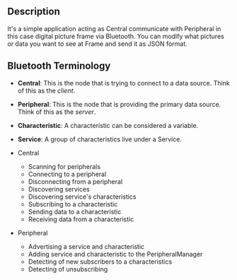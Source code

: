 Description
-------------------
It's a simple application acting as Central communicate with Peripheral in this case digital picture frame via Bluetooth. You can modify what pictures or data you want to see at Frame and send it as JSON format.

Bluetooth Terminology
---------------------
 * **Central**: This is the node that is trying to connect to a data source. Think of this as the *client*.
 * **Peripheral**: This is the node that is providing the primary data source. Think of this as the *server*.
 * **Characteristic**: A characteristic can be considered a variable.
 * **Service**: A group of characteristics live under a Service.

 * Central
   * Scanning for peripherals
   * Connecting to a peripheral
   * Disconnecting from a peripheral
   * Discovering services
   * Discovering service's characteristics
   * Subscribing to a characteristic
   * Sending data to a characteristic
   * Receiving data from a characteristic

 * Peripheral
   * Advertising a service and characteristic
   * Adding service and characteristic to the PeripheralManager
   * Detecting of new subscribers to a characteristics
   * Detecting of unsubscribing
